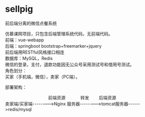# sellpig
前后端分离的微信点餐系统

仿慕课网项目，只包含后端管理系统代码，无前端代码。</br>
前端：vue-webapp</br>
后端：springboot bootstrap+freemarker+jquery</br>
前后端用RESTful风格接口相连</br>
数据库：MySQL，Redis</br>
微信的登录，支付，退款功能因无公众号采用测试号和借用号测试。</br>
角色划分：</br>
买家（手机端，微信），卖家（PC端）。</br>

部署架构：</br>

&ensp;&ensp;&ensp;&ensp;&ensp;&ensp;&ensp;&ensp;&ensp;&ensp;&ensp;&ensp;&ensp;&ensp;&ensp;&ensp;&ensp;&ensp;&ensp;&ensp;前端资源&ensp;&ensp;&ensp;&ensp;&ensp;&ensp;&ensp;转发
&ensp;&ensp;&ensp;&ensp;后端资源</br>
卖家端/买家端-------->Nginx 服务器-------->tomcat服务器------>redis/mysql</br>
